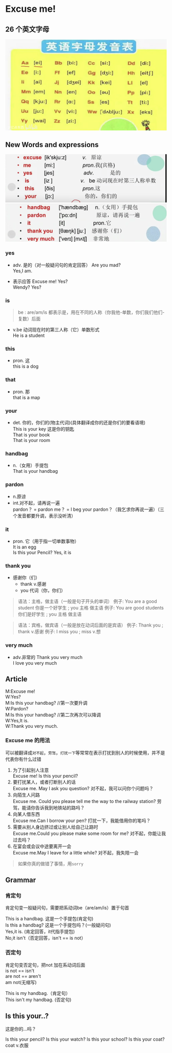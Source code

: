 # Excuse me!

## 26 个英文字母

![（字母表）](./img/字母表.png)

## New Words and expressions
![（新词）](./img/word1-1.png)
![（新词）](./img/word1-11.png)
### yes

- adv. 是的（对一般疑问句的肯定回答）
  Are you mad?  
  Yes,I am.  

- 表示应答
  Excuse me! Yes?  
  Wendy? Yes?  

### is

> be : are/am/is 都表示是，用在不同的人称（你我他-单数，你们我们他们-复数）后面

- v.be 动词现在时的第三人称（它）单数形式  
  He is a student

### this

- pron. 这  
  this is a dog  

### that

- pron. 那  
  that is a map  

### your

- det. 你的，你们的(物主代词)(具体翻译成你的还是你们的要看语境)  
  This is your key 这是你的钥匙  
  That is your book  
  That is your room  

### handbag

- n.（女用）手提包  
  That is your handbag  

### pardon

- n.原谅
- int.对不起，请再说一遍  
  pardon？ = pardon me？ = I beg your pardon？（我乞求你再说一遍）（三个发音都要升调，表示没听清）

### it

- pron. 它（用于指一切单数事物）  
  It is an egg  
  Is this your Pencil? Yes, it is  

### thank you

- 感谢你（们）
  - thank v.感谢  
  - you 代词（你，你们）

> 语法：主格，做主语（一般是句子开头的单词）
> 例子: You are a good student 你是一个好学生 ; you 主格 做主语
> 例子: You are good students 你们是好学生 ; you 主格 做主语

> 语法：宾格，做宾语（一般是放在动词后面的是宾语）
> 例子: Thank you ; thank v.感谢
> 例子: I miss you ; miss v.想

### very much

- adv.非常的
  Thank you very much  
  I love you very much  

## Article

M:Excuse me!  
W:Yes?  
M:Is this your handbag? //第一次要升调  
W:Pardon?  
M:Is this your handbag? //第二次再次可以降调  
W:Yes,It is.  
W:Thank you very much.  

### Excuse me 的用法

可以被翻译成`对不起`，`劳驾`，`打扰一下`等常常在表示打扰到别人的时候使用，并不是代表你有什么过错

1. 为了引起别人注意  
   Excuse me! Is this your pencil?
2. 要打扰某人，或者打断别人的话  
   Excuse me. May I ask you question? 对不起，我可以问你个问题吗？
3. 向陌生人问路  
   Excuse me. Could you please tell me the way to the railway station?
   劳驾，能请你告诉我到地铁站的路吗？  
4. 向某人借东西  
   Excuse me.Can I borrow your pen? 打扰一下，我能借用你的笔吗？
5. 需要从别人身边挤过或让别人给自己让路时  
   Excuse me.Could you please make some room for me?
   对不起，你能让我过去吗？  
6. 在宴会或会议中途要离开一会  
   Excuse me.May I leave for a little while? 对不起，我失陪一会

> 如果你真的做错了事情，用`sorry` 

## Grammar

### 肯定句
肯定句变一般疑问句，需要把系动词be（are/am/is）置于句首

This is a handbag. 这是一个手提包(肯定句)  
Is this a handbag? 这是一个手提包吗？(一般疑问句)  
Yes,it is. (肯定回答，it代指手提包)  
No,it isn't（否定回答，isn't == is not）  

### 否定句
肯定句变否定句，把not 加在系动词后面  
is not == isn't  
are not == aren't  
am not(无缩写)  

This is my handbag.（肯定句）  
This isn't my handbag. (否定句) 


## Is this your..? 

这是你的...吗？

Is this your pencil?
Is this your watch?
Is this your school?
Is this your coat? coat v.衣服